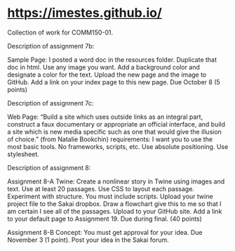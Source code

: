 # https://imestes.github.io/

Collection of work for COMM150-01.

Description of assignment 7b:

Sample Page: I posted a word doc in the resources folder. Duplicate that doc in html. Use any image you want. Add a background color and designate a color for the text. 
Upload the new page and the image to GitHub. Add a link on your index page to this new page. Due October 8 (5 points)

Description of assignment 7c:

Web Page: “Build a site which uses outside links as an integral part, construct a faux documentary or appropriate an official interface, and build a site which is 
new media   specific such as one that would give the illusion of choice.” (from Natalie Bookchin)
requirements: I want you to use the most basic tools. No frameworks, scripts, etc. Use absolute positioning. Use stylesheet.

Description of assignment 8:

Assignment 8-A Twine: Create a nonlinear story in Twine using images and text.  Use at least 20 passages. Use CSS to layout each passage. Experiment with structure. You must include scripts. Upload your twine project file to the Sakai dropbox. Draw a flowchart give this to me so that I am certain I see all of the passages. Upload to your GitHub site. Add a link to your default page to Assignment 19. Due during final. (40 points)

Assignment 8-B Concept:  You must get approval for your idea. Due November 3 (1 point). Post your idea in the Sakai forum.
